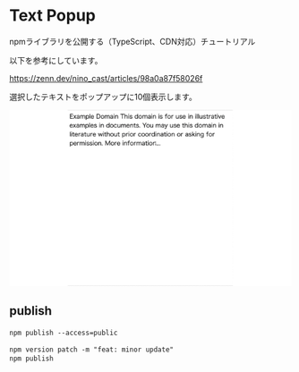 # Text Popup

npmライブラリを公開する（TypeScript、CDN対応）チュートリアル

以下を参考にしています。

https://zenn.dev/nino_cast/articles/98a0a87f58026f

選択したテキストをポップアップに10個表示します。

![](demo.gif)

## publish

```
npm publish --access=public
```

```
npm version patch -m "feat: minor update"
npm publish
```